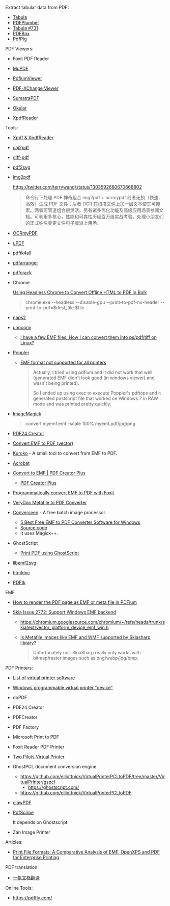 Extract tabular data from PDF:

- [Tabula](https://github.com/tabulapdf/tabula)
- [PDFPlumber](https://github.com/jsvine/pdfplumber)
- [Tabula #731](https://github.com/tabulapdf/tabula/issues/731)
- [PDFBox](https://github.com/apache/pdfbox)
- [PdfPig](https://github.com/UglyToad/PdfPig)

PDF Viewers:

- Foxit PDF Reader

- [MuPDF](https://github.com/ArtifexSoftware/mupdf)

- [PdfiumViewer](https://github.com/pvginkel/PdfiumViewer)

- [PDF-XChange Viewer](https://www.tracker-software.com/product/pdf-xchange-viewer)

- [SumatraPDF](https://github.com/sumatrapdfreader/sumatrapdf)

- [Okular](https://github.com/KDE/okular)

- [XpdfReader](https://www.xpdfreader.com/about.html)

Tools:

- [Xpdf & XpdfReader](https://www.xpdfreader.com/about.html)

- [caj2pdf](https://github.com/caj2pdf/caj2pdf)

- [diff-pdf](https://github.com/vslavik/diff-pdf)

- [pdf2svg](https://github.com/dawbarton/pdf2svg)

- [img2pdf](https://github.com/josch/img2pdf)
  
  https://twitter.com/terrywang/status/1303592660670668802
  
  > 命令行下处理 PDF 神奇组合 img2pdf + ocrmypdf 前者无损（快速、高效）生成 PDF 文件；后者 OCR 在扫描文件上加一层文本使其可搜索。两者可管道组合很灵活。另有诸多优化功能及高级应用场景参阅文档。可利用多核心，性能和可靠性历经百万级实战考验。处理小朋友们的正式姓名变更文件电子版派上用场。

- [OCRmyPDF](https://github.com/jbarlow83/OCRmyPDF)

- [uPDF](https://www.zhihu.com/question/23360635/answer/876404121)

- pdftk4all

- [pdfarranger](https://github.com/pdfarranger/pdfarranger)

- [pdfcrack](https://github.com/robins/pdfcrack)

- Chrome
  
  [Using Headless Chrome to Convert Offline HTML to PDF in Bulk](https://kingsamchen.github.io/2021/10/09/headless-chrome-for-converting-offline-htmls-to-pdf-in-bulk/)
  
  > chrome.exe --headless --disable-gpu --print-to-pdf-no-header --print-to-pdf=$dest_file $file

- [naps2](https://github.com/cyanfish/naps2)

- [unoconv](https://github.com/unoconv/unoconv)
  
  - [I have a few EMF files. How I can convert them into ps/pdf/tiff on Linux?](https://stackoverflow.com/questions/7976438/i-have-a-few-emf-files-how-i-can-convert-them-into-ps-pdf-tiff-on-linux)

- [Poppler](https://poppler.freedesktop.org/releases.html)
  
  - [EMF format not supported for all printers](https://github.com/tojocky/node-pdfium/issues/5)
    
    > Actually, I tried using pdfium and it did not work that well  (generated EMF didn't look good (in windows viewer) and wasn't being  printed).
    > 
    > So I ended up using exec to execute Poppler's pdftops and it  generated postscript file that worked on Windows 7 in RAW mode and was  printed pretty quickly.

- [ImageMagick](https://imagemagick.org/index.php)
  
  > convert myemf.emf -scale 100% myemf.pdf/jpg/png

- [PDF24 Creator](https://en.pdf24.org/emf-2-pdf.html)

- [Convert EMF to PDF (vector)](https://superuser.com/questions/339986/convert-emf-to-pdf-vector)

- [Kuroko](https://github.com/shioyadan/kuroko) -  A small tool to convert from EMF to PDF.

- [Acrobat](https://helpx.adobe.com/uk/acrobat/kb/unable-convert-emf-to-pdfs.html)

- [Convert to EMF | PDF Creator Plus](https://www.youtube.com/watch?v=FNMe2KpGR_U)
  
  - [PDF Creator Plus](https://www.peernet.com/conversion-software/create-pdf/)

- [Programmatically convert EMF to PDF with Foxit](https://developers.foxit.com/developer-hub/document/programmatically-convert-emf-to-pdf/)

- [VeryDoc Metafile to PDF Converter](https://www.verydoc.com/emf-to-pdf.html)

- [Converseen](https://converseen.fasterland.net/) - A free batch image processor.
  
  - [5 Best Free EMF to PDF Converter Software for Windows](https://listoffreeware.com/free-emf-to-pdf-converter-software-windows/)
  - [Source code](https://github.com/Faster3ck/Converseen)
  - It uses Magick++.

- GhostScript
  
  - [Print PDF using GhostScript](https://stackoverflow.com/questions/20524323/print-pdf-using-ghostscript)

- [libemf2svg](https://github.com/kakwa/libemf2svg)

- [htmldoc](https://github.com/michaelrsweet/htmldoc)

- [PDFtk](https://www.pdflabs.com/tools/pdftk-the-pdf-toolkit/)

EMF

- [How to render the PDF page as EMF or meta file in PDFium](https://stackoverflow.com/questions/49153715/how-to-render-the-pdf-page-as-emf-or-meta-file-in-pdfium)

- [Skia Issue 2772: Support Windows EMF backend](https://bugs.chromium.org/p/skia/issues/detail?id=2772)
  
  - https://chromium.googlesource.com/chromium/+/refs/heads/trunk/skia/ext/vector_platform_device_emf_win.h
  
  - [Is Metafile images like EMF and WMF supported by Skiasharp library?](https://github.com/mono/SkiaSharp/issues/1314)
    
    > Unfortunately not. SkiaSharp really only works with bitmap/raster images such as png/webp/jpg/bmp.

PDF Printers:

- [List of virtual printer software](https://en.wikipedia.org/wiki/List_of_virtual_printer_software)

- [Windows programmable virtual printer "device"](https://stackoverflow.com/questions/50078444/windows-programmable-virtual-printer-device)

- doPDF

- PDF24 Creator

- PDFCreator

- PDF Factory

- Microsoft Print to PDF

- Foxit Reader PDF Printer

- [Two Pilots Virtual Printer](https://www.colorpilot.com/emfprinterpilot.html)

- GhostPCL document conversion engine
  
  - https://github.com/elliottnick/VirtualPrinterPCLtoPDF/tree/master/VirtualPrinter/gspcl
    - https://ghostscript.com/
  - https://github.com/elliottnick/VirtualPrinterPCLtoPDF

- [clawPDF](https://github.com/clawsoftware/clawPDF)

- [PdfScribe](https://github.com/stchan/PdfScribe)
  
  It depends on Ghostscript.

- Zan Image Printer

Articles:

- [Print File Formats: A Comparative Analysis of EMF, OpenXPS and PDF for Enterprise Printing](https://citrixready.citrix.com/content/dam/ready/partners/pr/process-fusion-inc/uniprint-infinity/White-Paper-Comparison-of-Print-File-Formats-web.pdf)

PDF translation:

- [一帆文档翻译](https://fanyipdf.com/)

Online Tools:

- https://pdffly.com/
